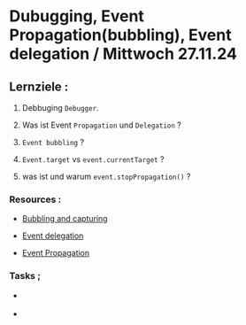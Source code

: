 # Dubugging, Event Propagation(bubbling), Event delegation / Mittwoch 27.11.24

## Lernziele :

1. Debbuging `Debugger`.

2. Was ist Event `Propagation` und `Delegation` ?

3. `Event bubbling` ?

4. `Event.target` vs `event.currentTarget` ?

5. was ist und warum `event.stopPropagation()` ?

### Resources :

- [Bubbling and capturing](https://javascript.info/bubbling-and-capturing)

- [Event delegation](https://www.freecodecamp.org/news/event-delegation-javascript/)

- [Event Propagation](https://www.tutorialrepublic.com/javascript-tutorial/javascript-event-propagation.php)

### Tasks ;

- []()

- []()
